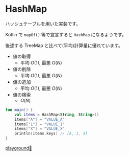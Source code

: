 # HashMap

ハッシュテーブルを用いた実装です。

Kotlin で `mapOf()` 等で宣言すると `HashMap` になるようです。

後述する TreeMap と比べて(平均)計算量に優れています。

- 値の取得
  - 平均 $O(1)$, 最悪 $O(N)$
- 値の削除
  - 平均 $O(1)$, 最悪 $O(N)$
- 値の追加
  - 平均 $O(1)$, 最悪 $O(N)$
- 値の検索
  - $O(N)$


```kotlin
fun main() {
    val items = HashMap<String, String>()
    items["A"] = "VALUE_A"
    items["1"] = "VALUE_1"
    items["X"] = "VALUE_X"
    println(items.keys) // [A, 1, X]
}
```
[playground🔗](https://play.kotlinlang.org/#eyJ2ZXJzaW9uIjoiMS4zLjcwIiwiY29kZSI6ImZ1biBtYWluKCkge1xuICAgIHZhbCBpdGVtcyA9IEhhc2hNYXA8U3RyaW5nLCBTdHJpbmc+KClcbiAgICBpdGVtc1tcIkFcIl0gPSBcIlZBTFVFX0FcIlxuICAgIGl0ZW1zW1wiMVwiXSA9IFwiVkFMVUVfMVwiXG4gICAgaXRlbXNbXCJYXCJdID0gXCJWQUxVRV9YXCJcbiAgICBwcmludGxuKGl0ZW1zLmtleXMpIC8vIFtBLCAxLCBYXVxufSIsInBsYXRmb3JtIjoiamF2YSIsImFyZ3MiOiIifQ==)

